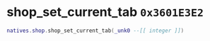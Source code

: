 # shop_set_current_tab `0x3601E3E2`

```lua
natives.shop.shop_set_current_tab(_unk0 --[[ integer ]])
```
